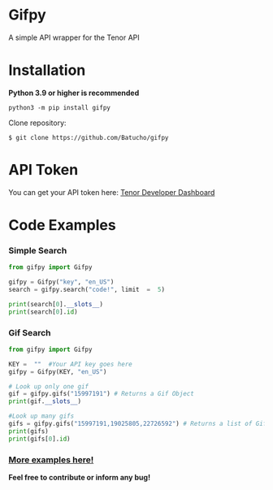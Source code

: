 # Gifpy

A simple API wrapper for the Tenor API

# Installation

**Python 3.9 or higher is recommended**
```
python3 -m pip install gifpy
```
Clone repository:
```
$ git clone https://github.com/Batucho/gifpy
```

# API Token

You can get your API token here:  [Tenor Developer Dashboard](https://tenor.com/developer/dashboard)

# Code Examples

### Simple Search
```py
from gifpy import Gifpy

gifpy = Gifpy("key", "en_US")
search = gifpy.search("code!", limit  =  5)

print(search[0].__slots__)
print(search[0].id)
```
### Gif Search
```py
from gifpy import Gifpy

KEY =  ""  #Your API key goes here
gifpy = Gifpy(KEY, "en_US")

# Look up only one gif
gif = gifpy.gifs("15997191") # Returns a Gif Object
print(gif.__slots__)

#Look up many gifs
gifs = gifpy.gifs("15997191,19025805,22726592") # Returns a list of Gif Objects
print(gifs)
print(gifs[0].id)
```

### [More examples here!](https://github.com/Batucho/gifpy/tree/main/examples)

**Feel free to contribute or inform any bug!**